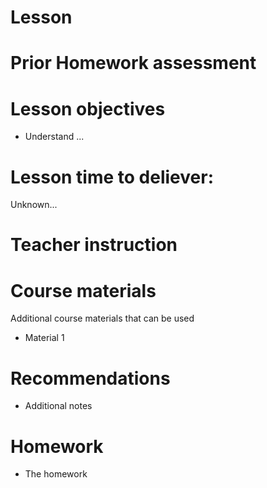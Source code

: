 # Lesson

# Prior Homework assessment

# Lesson objectives
- Understand ...


# Lesson time to deliever:
Unknown...

# Teacher instruction 


# Course materials
Additional course materials that can be used
- Material 1


# Recommendations
- Additional notes


# Homework
- The homework

